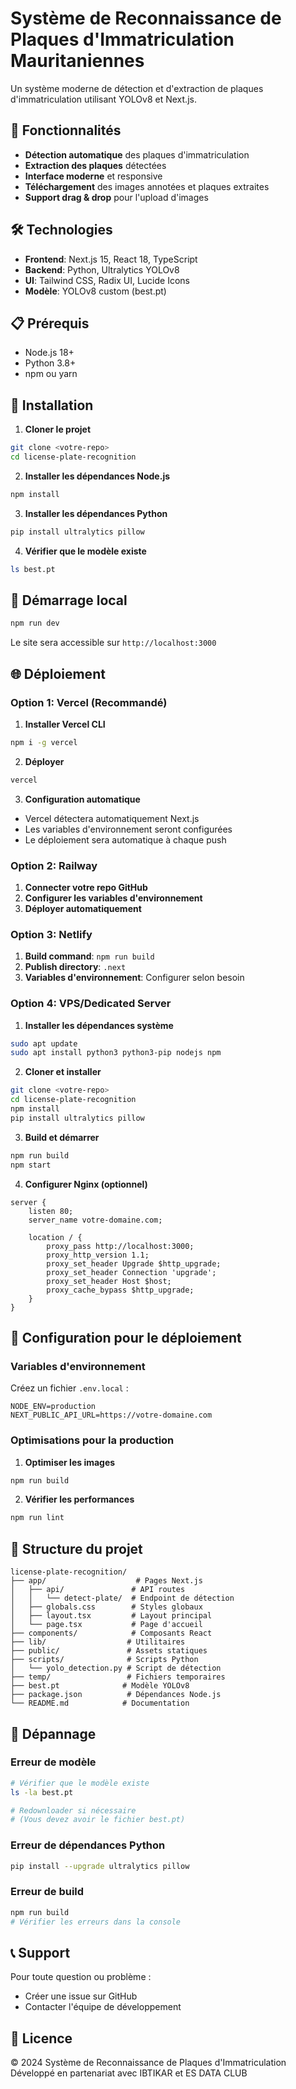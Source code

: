 # Système de Reconnaissance de Plaques d'Immatriculation Mauritaniennes

Un système moderne de détection et d'extraction de plaques d'immatriculation utilisant YOLOv8 et Next.js.

## 🚀 Fonctionnalités

- **Détection automatique** des plaques d'immatriculation
- **Extraction des plaques** détectées
- **Interface moderne** et responsive
- **Téléchargement** des images annotées et plaques extraites
- **Support drag & drop** pour l'upload d'images

## 🛠️ Technologies

- **Frontend**: Next.js 15, React 18, TypeScript
- **Backend**: Python, Ultralytics YOLOv8
- **UI**: Tailwind CSS, Radix UI, Lucide Icons
- **Modèle**: YOLOv8 custom (best.pt)

## 📋 Prérequis

- Node.js 18+ 
- Python 3.8+
- npm ou yarn

## 🔧 Installation

1. **Cloner le projet**
```bash
git clone <votre-repo>
cd license-plate-recognition
```

2. **Installer les dépendances Node.js**
```bash
npm install
```

3. **Installer les dépendances Python**
```bash
pip install ultralytics pillow
```

4. **Vérifier que le modèle existe**
```bash
ls best.pt
```

## 🚀 Démarrage local

```bash
npm run dev
```

Le site sera accessible sur `http://localhost:3000`

## 🌐 Déploiement

### Option 1: Vercel (Recommandé)

1. **Installer Vercel CLI**
```bash
npm i -g vercel
```

2. **Déployer**
```bash
vercel
```

3. **Configuration automatique**
- Vercel détectera automatiquement Next.js
- Les variables d'environnement seront configurées
- Le déploiement sera automatique à chaque push

### Option 2: Railway

1. **Connecter votre repo GitHub**
2. **Configurer les variables d'environnement**
3. **Déployer automatiquement**

### Option 3: Netlify

1. **Build command**: `npm run build`
2. **Publish directory**: `.next`
3. **Variables d'environnement**: Configurer selon besoin

### Option 4: VPS/Dedicated Server

1. **Installer les dépendances système**
```bash
sudo apt update
sudo apt install python3 python3-pip nodejs npm
```

2. **Cloner et installer**
```bash
git clone <votre-repo>
cd license-plate-recognition
npm install
pip install ultralytics pillow
```

3. **Build et démarrer**
```bash
npm run build
npm start
```

4. **Configurer Nginx (optionnel)**
```nginx
server {
    listen 80;
    server_name votre-domaine.com;
    
    location / {
        proxy_pass http://localhost:3000;
        proxy_http_version 1.1;
        proxy_set_header Upgrade $http_upgrade;
        proxy_set_header Connection 'upgrade';
        proxy_set_header Host $host;
        proxy_cache_bypass $http_upgrade;
    }
}
```

## 🔧 Configuration pour le déploiement

### Variables d'environnement

Créez un fichier `.env.local` :

```env
NODE_ENV=production
NEXT_PUBLIC_API_URL=https://votre-domaine.com
```

### Optimisations pour la production

1. **Optimiser les images**
```bash
npm run build
```

2. **Vérifier les performances**
```bash
npm run lint
```

## 📁 Structure du projet

```
license-plate-recognition/
├── app/                    # Pages Next.js
│   ├── api/               # API routes
│   │   └── detect-plate/  # Endpoint de détection
│   ├── globals.css        # Styles globaux
│   ├── layout.tsx         # Layout principal
│   └── page.tsx           # Page d'accueil
├── components/            # Composants React
├── lib/                  # Utilitaires
├── public/               # Assets statiques
├── scripts/              # Scripts Python
│   └── yolo_detection.py # Script de détection
├── temp/                 # Fichiers temporaires
├── best.pt              # Modèle YOLOv8
├── package.json          # Dépendances Node.js
└── README.md            # Documentation
```

## 🐛 Dépannage

### Erreur de modèle
```bash
# Vérifier que le modèle existe
ls -la best.pt

# Redownloader si nécessaire
# (Vous devez avoir le fichier best.pt)
```

### Erreur de dépendances Python
```bash
pip install --upgrade ultralytics pillow
```

### Erreur de build
```bash
npm run build
# Vérifier les erreurs dans la console
```

## 📞 Support

Pour toute question ou problème :
- Créer une issue sur GitHub
- Contacter l'équipe de développement

## 📄 Licence

© 2024 Système de Reconnaissance de Plaques d'Immatriculation
Développé en partenariat avec IBTIKAR et ES DATA CLUB 